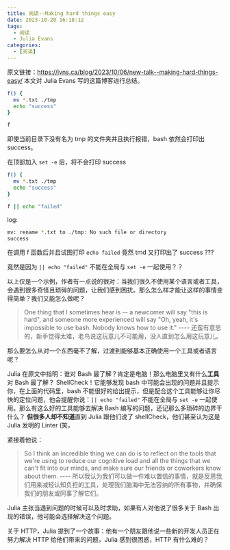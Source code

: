 ```yaml
---
title: 阅读--Making hard things easy
date: 2023-10-20 16:18:12
tags:
  - 阅读
  - Julia Evans
categories:
  - [阅读]
---
```


原文链接：https://jvns.ca/blog/2023/10/06/new-talk--making-hard-things-easy/
本文对 Julia Evans 写的这篇博客进行总结。

``` bash
f() {
  mv *.txt ./tmp
  echo "success"
}

f
```

即使当前目录下没有名为 tmp 的文件夹并且执行报错，bash 依然会打印出 success。


在顶部加入 `set -e` 后，将不会打印 success

```bash
f() {
  mv *.txt ./tmp
  echo "success"
}

f || echo "failed"
```

log: 
``` bash
mv: rename *.txt to ./tmp: No such file or directory
success
```

在调用 f 函数后并且试图打印 `echo failed` 竟然 tmd 又打印出了 success ???

竟然是因为 `|| echo "failed"` 不能在全局与 `set -e` 一起使用？？

以上仅是一个示例，作者有一点说的很对：当我们很久不使用某个语言或者工具，会遇到很多奇怪且琐碎的问题，让我们感到困扰。那么怎么样才能让这样的事情变得简单？我们又能怎么做呢？

> One thing that I sometimes hear is -- a newcomer will say "this is hard", and someone more experienced will say "Oh, yeah, it's impossible to use bash. Nobody knows how to use it."  ----  还蛮有意思的，新手觉得太难，老鸟说这玩意儿不可能用，没人直到怎么用这玩意儿。

那么要怎么从对一个东西毫不了解，过渡到能够基本正确使用一个工具或者语言呢？

Julia 在原文中指明：谁对 Bash 最了解？肯定是电脑！那么电脑里又有什么**工具**对 Bash 最了解？ ShellCheck！它能够发现 bash 中可能会出现的问题并且提示你，在上面的代码里，bash 不能很好的给出提示，但是配合这个工具能够让你尽快的定位问题，他会提醒你说：`|| echo "failed"` 不能在全局与 `set -e` 一起使用。那么有这么好的工具能够去解决 Bash 编写的问题，还记那么多琐碎的边界干什么？ **但很多人却不知道**直到 Julia 跟他们说了 shellCheck，他们甚至认为这是 Julia 发明的 Linter (笑，

紧接着他说：
> So I think an incredible thing we can do is to reflect on the tools that we're using to reduce our cognitive load and all the things that we can't fit into our minds, and make sure our friends or coworkers know about them. ---- 所以我认为我们可以做一件难以置信的事情，就是反思我们用来减轻认知负担的工具，处理我们脑海中无法容纳的所有事物，并确保我们的朋友或同事了解它们。

Julia 主张当遇到问题的时候可以及时求助，如果有人对他说了很多关于 Bash 出现的错误，他可能会选择解决这个问题。


关于 HTTP，Julia 提到了一个故事：他有一个朋友跟他说一些新的开发人员正在努力解决 HTTP 给他们带来的问题，Julia 感到很困惑，HTTP 有什么难的？